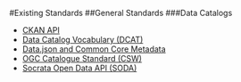 #Existing Standards
##General Standards
###Data Catalogs
* [CKAN API](/standards/general_standards/data_catalogs/ckan_api.md)
* [Data Catalog Vocabulary (DCAT)](../../standards/general_standards/data_catalogs/data_catalog_vocabulary_dcat.md)
* [Data.json and Common Core Metadata](../../standards/general_standards/data_catalogs/datajson_common_core_metadata.md)
* [OGC Catalogue Standard (CSW)](../../standards/general_standards/data_catalogs/ogc_catalogue_standard_csw.md)
* [Socrata Open Data API (SODA)](../../standards/general_standards/data_catalogs/socrata_open_data_api_soda.md)
